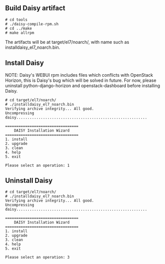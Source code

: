 ## Build Daisy artifact

```
# cd tools
# ./daisy-compile-rpm.sh
# cd ../make
# make allrpm
```

The artifacts will be at target/el7/noarch/, with name such as installdaisy_el7_noarch.bin.

## Install Daisy

NOTE:
Daisy's WEBUI rpm includes files which conflicts with OpenStack Horizon, this is Daisy's bug which will be solved in future. For now, please uninstall python-django-horizon and openstack-dashboard before installing Daisy.

```
# cd target/el7/noarch/
# ./installdaisy_el7_noarch.bin
Verifying archive integrity... All good.
Uncompressing daisy...........................................................

=================================
    DAISY Installation Wizard
=================================
1. install
2. upgrade
3. clean
4. help
5. exit

Please select an operation: 1
```

## Uninstall Daisy

```
# cd target/el7/noarch/
# ./installdaisy_el7_noarch.bin
Verifying archive integrity... All good.
Uncompressing daisy...........................................................

=================================
    DAISY Installation Wizard
=================================
1. install
2. upgrade
3. clean
4. help
5. exit

Please select an operation: 3
```

